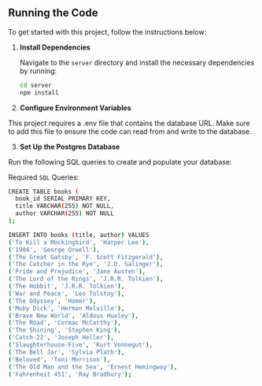 ## Running the Code

To get started with this project, follow the instructions below:

1. **Install Dependencies**

   Navigate to the `server` directory and install the necessary dependencies by running:

   ```bash
   cd server
   npm install
2. **Configure Environment Variables**

This project requires a .env file that contains the database URL. Make sure to add this file to ensure the code can read from and write to the database.

3. **Set Up the Postgres Database**

Run the following SQL queries to create and populate your database:

Required `SQL` Queries:

```bash
CREATE TABLE books (
  book_id SERIAL PRIMARY KEY,
  title VARCHAR(255) NOT NULL,
  author VARCHAR(255) NOT NULL
);

INSERT INTO books (title, author) VALUES
('To Kill a Mockingbird', 'Harper Lee'),
('1984', 'George Orwell'),
('The Great Gatsby', 'F. Scott Fitzgerald'),
('The Catcher in the Rye', 'J.D. Salinger'),
('Pride and Prejudice', 'Jane Austen'),
('The Lord of the Rings', 'J.R.R. Tolkien'),
('The Hobbit', 'J.R.R. Tolkien'),
('War and Peace', 'Leo Tolstoy'),
('The Odyssey', 'Homer'),
('Moby Dick', 'Herman Melville'),
('Brave New World', 'Aldous Huxley'),
('The Road', 'Cormac McCarthy'),
('The Shining', 'Stephen King'),
('Catch-22', 'Joseph Heller'),
('Slaughterhouse-Five', 'Kurt Vonnegut'),
('The Bell Jar', 'Sylvia Plath'),
('Beloved', 'Toni Morrison'),
('The Old Man and the Sea', 'Ernest Hemingway'),
('Fahrenheit 451', 'Ray Bradbury');
